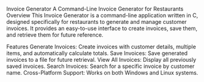 Invoice Generator A Command-Line Invoice Generator for Restaurants Overview This Invoice Generator is a command-line application written in C, designed specifically for restaurants to generate and manage customer invoices. It provides an easy-to-use interface to create invoices, save them, and retrieve them for future reference.

Features Generate Invoices: Create invoices with customer details, multiple items, and automatically calculate totals. Save Invoices: Save generated invoices to a file for future retrieval. View All Invoices: Display all previously saved invoices. Search Invoices: Search for a specific invoice by customer name. Cross-Platform Support: Works on both Windows and Linux systems.